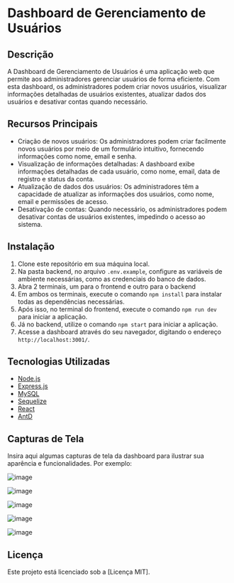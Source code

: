 # Dashboard de Gerenciamento de Usuários

## Descrição

A Dashboard de Gerenciamento de Usuários é uma aplicação web que permite aos administradores gerenciar usuários de forma eficiente. Com esta dashboard, os administradores podem criar novos usuários, visualizar informações detalhadas de usuários existentes, atualizar dados dos usuários e desativar contas quando necessário.

## Recursos Principais

- Criação de novos usuários: Os administradores podem criar facilmente novos usuários por meio de um formulário intuitivo, fornecendo informações como nome, email e senha.
- Visualização de informações detalhadas: A dashboard exibe informações detalhadas de cada usuário, como nome, email, data de registro e status da conta.
- Atualização de dados dos usuários: Os administradores têm a capacidade de atualizar as informações dos usuários, como nome, email e permissões de acesso.
- Desativação de contas: Quando necessário, os administradores podem desativar contas de usuários existentes, impedindo o acesso ao sistema.

## Instalação

1. Clone este repositório em sua máquina local.
2. Na pasta backend, no arquivo `.env.example`, configure as variáveis de ambiente necessárias, como as credenciais do banco de dados.
3. Abra 2 terminais, um para o frontend e outro para o backend
4. Em ambos os terminais, execute o comando `npm install` para instalar todas as dependências necessárias.
5. Após isso, no terminal do frontend, execute o comando `npm run dev` para iniciar a aplicação.
6. Já no backend, utilize o comando `npm start` para iniciar a aplicação.
8. Acesse a dashboard através do seu navegador, digitando o endereço `http://localhost:3001/`.

## Tecnologias Utilizadas

- [Node.js](https://nodejs.org)
- [Express.js](https://expressjs.com)
- [MySQL](https://www.mysql.com/)
- [Sequelize](https://sequelize.org/)
- [React](https://reactjs.org)
- [AntD](https://ant.design/)

## Capturas de Tela

Insira aqui algumas capturas de tela da dashboard para ilustrar sua aparência e funcionalidades. Por exemplo:

![image](https://github.com/saantanavitor/case-fc/assets/115433447/921cca57-e42c-4f95-90cf-b6a46e62e9f7)

![image](https://github.com/saantanavitor/case-fc/assets/115433447/769aecd0-9f97-471b-b2e6-750e24589546)

![image](https://github.com/saantanavitor/case-fc/assets/115433447/ae750f74-9e2a-4dc0-a19c-6a46446acfa7)

![image](https://github.com/saantanavitor/case-fc/assets/115433447/a37fd669-24b3-4341-9ef4-330ba6e2a7e9)

![image](https://github.com/saantanavitor/case-fc/assets/115433447/2e34bf33-faa6-402a-a7bb-63dda8b45d04)

## Licença

Este projeto está licenciado sob a [Licença MIT].
